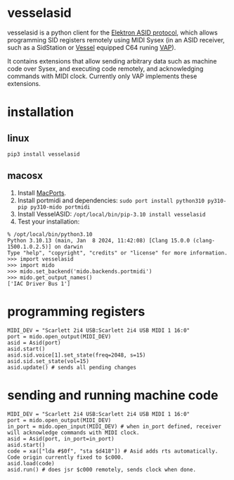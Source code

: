 # vesselasid

vesselasid is a python client for the [Elektron ASID protocol](http://paulus.kapsi.fi/asid_protocol.txt), which allows programming SID registers remotely using MIDI Sysex (in an ASID receiver, such as a SidStation or [Vessel](https://github.com/anarkiwi/vessel) equipped C64 runing [VAP](https://github.com/anarkiwi/vap)).

It contains extensions that allow sending arbitrary data such as machine code over Sysex, and executing code remotely, and acknowledging commands with MIDI clock. Currently only VAP implements these extensions.

# installation

## linux

```
pip3 install vesselasid
```

## macosx

1. Install [MacPorts](https://www.macports.org/install.php).
2. Install portmidi and dependencies: ```sudo port install python310 py310-pip py310-mido portmidi```
3. Install VesselASID: ```/opt/local/bin/pip-3.10 install vesselasid```
4. Test your installation:
```
% /opt/local/bin/python3.10                 
Python 3.10.13 (main, Jan  8 2024, 11:42:08) [Clang 15.0.0 (clang-1500.1.0.2.5)] on darwin
Type "help", "copyright", "credits" or "license" for more information.
>>> import vesselasid
>>> import mido
>>> mido.set_backend('mido.backends.portmidi')
>>> mido.get_output_names()
['IAC Driver Bus 1']
````

# programming registers

```
MIDI_DEV = "Scarlett 2i4 USB:Scarlett 2i4 USB MIDI 1 16:0"
port = mido.open_output(MIDI_DEV)
asid = Asid(port)
asid.start()
asid.sid.voice[1].set_state(freq=2048, s=15)
asid.sid.set_state(vol=15)
asid.update() # sends all pending changes
```

# sending and running machine code

```
MIDI_DEV = "Scarlett 2i4 USB:Scarlett 2i4 USB MIDI 1 16:0"
port = mido.open_output(MIDI_DEV)
in_port = mido.open_input(MIDI_DEV) # when in_port defined, receiver will acknowledge commands with MIDI clock.
asid = Asid(port, in_port=in_port)
asid.start()
code = xa(["lda #$0f", "sta $d418"]) # Asid adds rts automatically. Code origin currently fixed to $c000.
asid.load(code)
asid.run() # does jsr $c000 remotely, sends clock when done.
```
